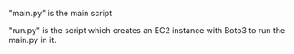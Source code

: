 "main.py" is the main script

"run.py" is the script which creates an EC2 instance with Boto3 to run the main.py in it.

